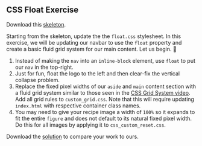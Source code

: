 ## CSS Float Exercise

Download this [skeleton][skeleton].

[skeleton]: http://assets.aaonline.io/fullstack/html-css/micro-projects/float/skeleton.zip

Starting from the skeleton, update the the `float.css` stylesheet. In this exercise, we will be updating our navbar to use the `float` property and create a basic fluid grid system for our main content. Let us begin. 🙏

1. Instead of making the `nav` into an `inline-block` element, use `float` to put our `nav` in the top-right.
2. Just for fun, float the logo to the left and then clear-fix the vertical collapse problem.
3. Replace the fixed pixel widths of our `aside` and `main` content section with a fluid grid system similar to those seen in the [CSS Grid System video][css-grid-video]. Add all grid rules to `custom_grid.css`. Note that this will require updating `index.html` with respective container class names.
4. You may need to give your recipe image a width of `100%` so it expands to fit the entire `figure` and does not default to its natural fixed pixel width. Do this for all images by applying it to `css_custom_reset.css`.

Download the [solution][solution] to compare your work to ours.

[css-grid-video]: https://vimeo.com/170320160
[solution]: http://assets.aaonline.io/fullstack/html-css/micro-projects/float/solution.zip?raw=true
